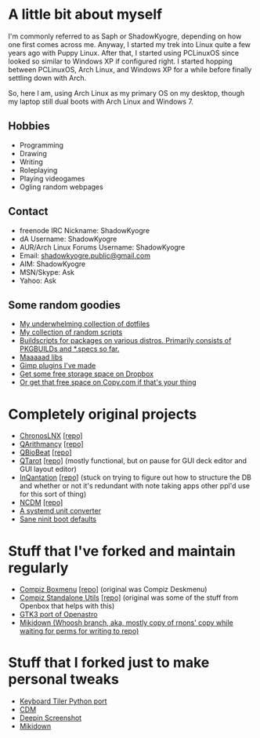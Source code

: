 <!-- 
.. title: Shadowkyogre's Github profile
.. slug: about
.. date: 2014-07-17 22:43:47 UTC-07:00
.. tags: 
.. link: 
.. description: Mah page
.. type: text
-->

# A little bit about myself
I'm commonly referred to as Saph or ShadowKyogre, depending on how one first comes across me. Anyway, I started my trek into Linux quite a few years ago with Puppy Linux. After that, I started using PCLinuxOS since looked so similar to Windows XP if configured right. I started hopping between PCLinuxOS, Arch Linux, and Windows XP for a while before finally settling down with Arch.

<some block about how I got into software development>

So, here I am, using Arch Linux as my primary OS on my desktop, though my laptop still dual boots with Arch Linux and Windows 7.

## Hobbies
* Programming
* Drawing
* Writing
* Roleplaying
* Playing videogames
* Ogling random webpages

## Contact
* freenode IRC Nickname: ShadowKyogre
* dA Username: ShadowKyogre
* AUR/Arch Linux Forums Username: ShadowKyogre
* Email: <shadowkyogre.public@gmail.com>
* AIM: ShadowKyogre
* MSN/Skype: Ask
* Yahoo: Ask

## Some random goodies
* [My underwhelming collection of dotfiles](https://github.com/ShadowKyogre/dotfiles)
* [My collection of random scripts](https://github.com/ShadowKyogre/random-scripts)
* [Buildscripts for packages on various distros. Primarily consists of PKGBUILDs and *.specs so far.](https://github.com/ShadowKyogre/Distro-Packaging)
* [Maaaaad libs](https://github.com/ShadowKyogre/rsg)
* [Gimp plugins I've made](https://github.com/ShadowKyogre/gimp-plugins)
* [Get some free storage space on Dropbox](http://db.tt/PfDDwDA)
* [Or get that free space on Copy.com if that's your thing](https://copy.com?r=lkFWy8)

# Completely original projects
* [ChronosLNX](/ChronosLNX) [[repo]](https://github.com/ShadowKyogre/ChronosLNX)
* [QArithmancy](/QArithmancy) [[repo]](https://github.com/ShadowKyogre/QArithmancy)
* [QBioBeat](/QBioBeat) [[repo]](https://github.com/ShadowKyogre/QBioBeat)
* [QTarot](/QTarot) [[repo]](https://github.com/ShadowKyogre/QTarot) (mostly functional, but on pause for GUI deck editor and GUI layout editor)
* [InQantation](/InQantation) [[repo]](https://github.com/ShadowKyogre/InQantation) (stuck on trying to figure out how to structure the DB and whether or not it's redundant with note taking apps other ppl'd use for this sort of thing)
* [NCDM](/NCDM) [[repo]](https://github.com/ShadowKyogre/NCDM)
* [A systemd unit converter](https://github.com/ShadowKyogre/systemd-unit-converter)
* [Sane ninit boot defaults](https://github.com/ShadowKyogre/ninit-boot)

# Stuff that I've forked and maintain regularly
* [Compiz Boxmenu](/Compiz-Boxmenu) [[repo]](https://github.com/ShadowKyogre/Compiz-Boxmenu) (original was Compiz Deskmenu)
* [Compiz Standalone Utils](/Compiz-Standalone-Utils) [[repo]](https://github.com/ShadowKyogre/Compiz-Standalone-Utils) (original was some of the stuff from Openbox that helps with this)
* [GTK3 port of Openastro](https://github.com/ShadowKyogre/openastro-dev)
* [Mikidown (Whoosh branch, aka, mostly copy of rnons' copy while waiting for perms for writing to repo)](https://github.com/ShadowKyogre/mikidown/tree/whoosh)

# Stuff that I forked just to make personal tweaks
* [Keyboard Tiler Python port](https://github.com/ShadowKyogre/keyboard-tiler)
* [CDM](https://github.com/ShadowKyogre/cdm)
* [Deepin Screenshot](https://github.com/ShadowKyogre/deepin-screenshot)
* [Mikidown](https://github.com/ShadowKyogre/mikidown/tree/master)
